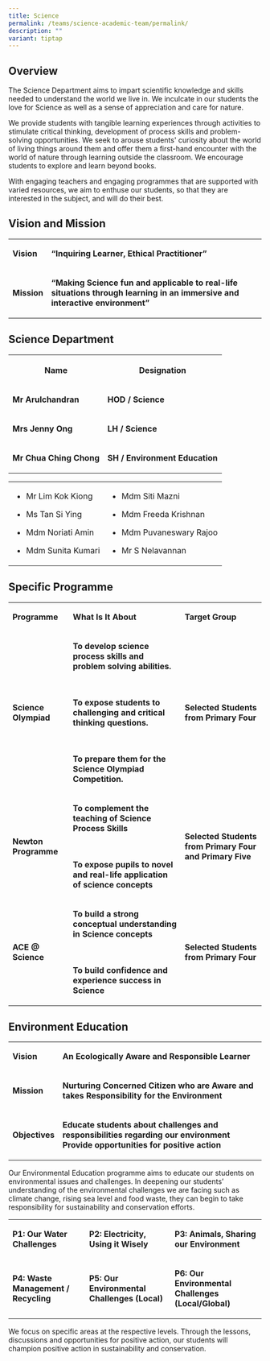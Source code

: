 ```yaml
---
title: Science
permalink: /teams/science-academic-team/permalink/
description: ""
variant: tiptap
---
```

<h2>Overview</h2>
<p>The Science Department aims to impart scientific knowledge and skills
needed to understand the world we live in. We inculcate in our students
the love for Science as well as a sense of appreciation and care for nature.</p>
<p>We provide students with tangible learning experiences through activities
to stimulate critical thinking, development of process skills and problem-solving
opportunities. We seek to arouse students' curiosity about the world of
living things around them and offer them a first-hand encounter with the
world of nature through learning outside the classroom. We encourage students
to explore and learn beyond books.</p>
<p>With engaging teachers and engaging programmes that are supported with
varied resources, we aim to enthuse our students, so that they are interested
in the subject, and will do their best.</p>
<h2>Vision and Mission</h2>
<table style="minWidth: 50px">
<colgroup>
<col>
<col>
</colgroup>
<tbody>
<tr>
<td rowspan="1" colspan="1">
<p><strong>Vision</strong>
<br>
</p>
</td>
<td rowspan="1" colspan="1">
<p><strong>“Inquiring Learner, Ethical Practitioner”</strong>
<br>
</p>
</td>
</tr>
<tr>
<td rowspan="1" colspan="1">
<p><strong>Mission</strong>
<br>
</p>
</td>
<td rowspan="1" colspan="1">
<p><strong>“Making Science fun and applicable to real-life situations through learning in an immersive and interactive environment”</strong>
</p>
</td>
</tr>
</tbody>
</table>
<h2>Science Department</h2>
<table style="minWidth: 50px">
<colgroup>
<col>
<col>
</colgroup>
<tbody>
<tr>
<th rowspan="1" colspan="1">
<p>Name</p>
</th>
<th rowspan="1" colspan="1">
<p>Designation</p>
</th>
</tr>
<tr>
<td rowspan="1" colspan="1">
<p><strong>Mr Arulchandran</strong>
</p>
</td>
<td rowspan="1" colspan="1">
<p><strong>HOD / Science</strong>
</p>
</td>
</tr>
<tr>
<td rowspan="1" colspan="1">
<p><strong>Mrs Jenny Ong</strong>
</p>
</td>
<td rowspan="1" colspan="1">
<p><strong>LH / Science</strong>
</p>
</td>
</tr>
<tr>
<td rowspan="1" colspan="1">
<p><strong>Mr Chua Ching Chong</strong>
</p>
</td>
<td rowspan="1" colspan="1">
<p><strong>SH / Environment Education</strong>
</p>
</td>
</tr>
</tbody>
</table>
<table style="minWidth: 50px">
<colgroup>
<col>
<col>
</colgroup>
<tbody>
<tr>
<td rowspan="1" colspan="1">
<ul data-tight="true" class="tight">
<li>
<p>Mr Lim Kok Kiong</p>
</li>
<li>
<p>Ms Tan Si Ying</p>
</li>
<li>
<p>Mdm Noriati Amin</p>
</li>
<li>
<p>Mdm Sunita Kumari</p>
<p></p>
</li>
</ul>
</td>
<td rowspan="1" colspan="1">
<ul data-tight="true" class="tight">
<li>
<p>Mdm Siti Mazni</p>
</li>
<li>
<p>Mdm Freeda Krishnan</p>
</li>
<li>
<p>Mdm Puvaneswary Rajoo</p>
</li>
<li>
<p>Mr S Nelavannan</p>
<p></p>
</li>
</ul>
</td>
</tr>
</tbody>
</table>
<h2>Specific Programme</h2>
<table style="minWidth: 75px">
<colgroup>
<col>
<col>
<col>
</colgroup>
<tbody>
<tr>
<td rowspan="1" colspan="1">
<p><strong>Programme</strong>
<br>
</p>
</td>
<td rowspan="1" colspan="1">
<p><strong>What Is It About</strong>
<br>
</p>
</td>
<td rowspan="1" colspan="1">
<p><strong>Target Group</strong>
<br>
</p>
</td>
</tr>
<tr>
<td rowspan="1" colspan="1">
<p><strong>Science Olympiad</strong>
<br>
</p>
</td>
<td rowspan="1" colspan="1">
<p><strong>To develop science process skills and problem solving abilities.</strong>
</p>
<p>
<br>
</p>
<p><strong>To expose students to challenging and critical thinking questions.</strong>
</p>
<p>
<br>
</p>
<p><strong>To prepare them for the Science Olympiad Competition.</strong>
</p>
</td>
<td rowspan="1" colspan="1">
<p><strong>Selected Students from Primary Four</strong>
<br>
</p>
</td>
</tr>
<tr>
<td rowspan="1" colspan="1">
<p><strong>Newton Programme</strong>
<br>
</p>
</td>
<td rowspan="1" colspan="1">
<p><strong>To complement the teaching of Science Process Skills</strong>
</p>
<p>
<br>
</p>
<p><strong>To expose pupils to novel and real-life application of science concepts</strong>
</p>
</td>
<td rowspan="1" colspan="1">
<p><strong>Selected Students from Primary Four and Primary Five</strong>
<br>
</p>
</td>
</tr>
<tr>
<td rowspan="1" colspan="1">
<p><strong>ACE @ Science</strong>
<br>
</p>
</td>
<td rowspan="1" colspan="1">
<p><strong>To build a strong conceptual understanding in Science concepts</strong>
</p>
<p>
<br>
</p>
<p><strong>To build confidence and experience success in Science</strong>
</p>
</td>
<td rowspan="1" colspan="1">
<p><strong>Selected Students from Primary Four</strong>
</p>
</td>
</tr>
</tbody>
</table>
<h2>Environment Education</h2>
<table style="minWidth: 50px">
<colgroup>
<col>
<col>
</colgroup>
<tbody>
<tr>
<td rowspan="1" colspan="1">
<p><strong>Vision</strong>
<br>
</p>
</td>
<td rowspan="1" colspan="1">
<p><strong>An Ecologically Aware and Responsible Learner</strong>
<br>
</p>
</td>
</tr>
<tr>
<td rowspan="1" colspan="1">
<p><strong>Mission</strong>
<br>
</p>
</td>
<td rowspan="1" colspan="1">
<p><strong>Nurturing Concerned Citizen who are Aware and takes Responsibility for the Environment</strong>
<br>
</p>
</td>
</tr>
<tr>
<td rowspan="1" colspan="1">
<p><strong>Objectives</strong>
<br>
</p>
</td>
<td rowspan="1" colspan="1">
<p><strong>Educate students about challenges and responsibilities regarding our environment</strong>
<br><strong>Provide opportunities for positive action</strong>
</p>
</td>
</tr>
</tbody>
</table>
<p>Our Environmental Education programme aims to educate our students on
environmental issues and challenges. In deepening our students’ understanding
of the environmental challenges we are facing such as climate change, rising
sea level and food waste, they can begin to take responsibility for sustainability
and conservation efforts.</p>
<table style="minWidth: 75px">
<colgroup>
<col>
<col>
<col>
</colgroup>
<tbody>
<tr>
<td rowspan="1" colspan="1">
<p><strong>P1: Our Water Challenges</strong>
<br>
</p>
</td>
<td rowspan="1" colspan="1">
<p><strong>P2: Electricity, Using it Wisely</strong>
<br>
</p>
</td>
<td rowspan="1" colspan="1">
<p><strong>P3: Animals, Sharing our Environment</strong>
<br>
</p>
</td>
</tr>
<tr>
<td rowspan="1" colspan="1">
<p><strong>P4: Waste Management / Recycling</strong>
<br>
</p>
</td>
<td rowspan="1" colspan="1">
<p><strong>P5: Our Environmental Challenges (Local)</strong>
<br>
</p>
</td>
<td rowspan="1" colspan="1">
<p><strong>P6: Our Environmental Challenges (Local/Global)</strong>
</p>
</td>
</tr>
</tbody>
</table>
<p>We focus on specific areas at the respective levels. Through the lessons,
discussions and opportunities for positive action, our students will champion
positive action in sustainability and conservation.</p>
